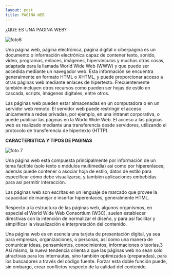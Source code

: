```yaml
---
layout: post
title: PAGINA WEB
---
```


¿QUE ES UNA PAGINA WEB?

![foto6](https://user-images.githubusercontent.com/69336097/90591780-90021680-e1a9-11ea-894f-31fd3f01959d.jpg)

Una página web, página electrónica, página digital o ciberpágina es un documento o información electrónica capaz de contener texto, sonido, vídeo, programas, enlaces, imágenes, hipervínculos y muchas otras cosas, adaptada para la llamada World Wide Web (WWW) y que puede ser accedida mediante un navegador web. Esta información se encuentra generalmente en formato HTML o XHTML, y puede proporcionar acceso a otras páginas web mediante enlaces de hipertexto. Frecuentemente también incluyen otros recursos como pueden ser hojas de estilo en cascada, scripts, imágenes digitales, entre otros.

Las páginas web pueden estar almacenadas en un computadora o en un servidor web remoto. El servidor web puede restringir el acceso únicamente a redes privadas, por ejemplo, en una intranet corporativa, o puede publicar las páginas en la World Wide Web. El acceso a las páginas web es realizado mediante una transferencia desde servidores, utilizando el protocolo de transferencia de hipertexto (HTTP).

**CARACTERISTICA Y TIPOS DE PAGINAS**

![foto 7](https://user-images.githubusercontent.com/69336097/90591933-ebcc9f80-e1a9-11ea-9489-3bd694841896.png)


Una página web está compuesta principalmente por información de un tema factible (solo texto o módulos multimedia) así como por hiperenlaces; además puede contener o asociar hoja de estilo, datos de estilo para especificar cómo debe visualizarse, y también aplicaciones embebidas para así permitir interacción.

Las páginas web son escritas en un lenguaje de marcado que provee la capacidad de manejar e insertar hiperenlaces, generalmente HTML.

Respecto a la estructura de las páginas web, algunos organismos, en especial el World Wide Web Consortium (W3C), suelen establecer directivas con la intención de normalizar el diseño, y para así facilitar y simplificar la visualización e interpretación del contenido.

Una página web es en esencia una tarjeta de presentación digital, ya sea para empresas, organizaciones, o personas, así como una manera de comunicar ideas, pensamientos, conocimientos, informaciones o teorías.3​ Así mismo, la nueva tendencia orienta a que las páginas web no sean solo atractivas para los internautas, sino también optimizadas (preparadas), para los buscadores a través del código fuente. Forzar esta doble función puede, sin embargo, crear conflictos respecto de la calidad del contenido.


